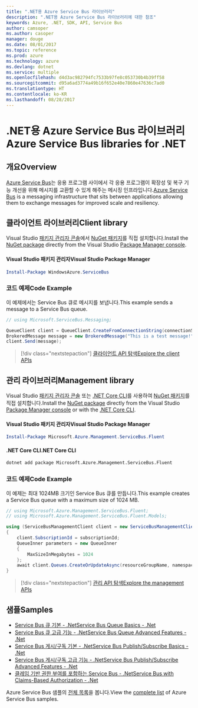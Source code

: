 ```yaml
---
title: ".NET용 Azure Service Bus 라이브러리"
description: ".NET용 Azure Service Bus 라이브러리에 대한 참조"
keywords: Azure, .NET, SDK, API, Service Bus
author: camsoper
ms.author: casoper
manager: douge
ms.date: 08/01/2017
ms.topic: reference
ms.prod: azure
ms.technology: azure
ms.devlang: dotnet
ms.service: multiple
ms.openlocfilehash: d4d3ac982794fc7533b97fe8c053730b4b39ff58
ms.sourcegitcommit: d95a6ad3774a49b16f652e40e7860e47636c7ad0
ms.translationtype: HT
ms.contentlocale: ko-KR
ms.lasthandoff: 08/28/2017
---
```

# <a name="azure-service-bus-libraries-for-net"></a><span data-ttu-id="0dd64-104">.NET용 Azure Service Bus 라이브러리</span><span class="sxs-lookup"><span data-stu-id="0dd64-104">Azure Service Bus libraries for .NET</span></span>

## <a name="overview"></a><span data-ttu-id="0dd64-105">개요</span><span class="sxs-lookup"><span data-stu-id="0dd64-105">Overview</span></span>

<span data-ttu-id="0dd64-106">[Azure Service Bus](https://docs.microsoft.com/azure/service-bus-messaging/service-bus-messaging-overview)는 응용 프로그램 사이에서 각 응용 프로그램이 확장성 및 복구 기능 개선을 위해 메시지를 교환할 수 있게 해주는 메시징 인프라입니다.</span><span class="sxs-lookup"><span data-stu-id="0dd64-106">[Azure Service Bus](https://docs.microsoft.com/azure/service-bus-messaging/service-bus-messaging-overview) is a messaging infrastructure that sits between applications allowing them to exchange messages for improved scale and resiliency.</span></span>

## <a name="client-library"></a><span data-ttu-id="0dd64-107">클라이언트 라이브러리</span><span class="sxs-lookup"><span data-stu-id="0dd64-107">Client library</span></span>

<span data-ttu-id="0dd64-108">Visual Studio [패키지 관리자 콘솔][PackageManager]에서 [NuGet 패키지](https://www.nuget.org/packages/WindowsAzure.ServiceBus)를 직접 설치합니다.</span><span class="sxs-lookup"><span data-stu-id="0dd64-108">Install the [NuGet package](https://www.nuget.org/packages/WindowsAzure.ServiceBus) directly from the Visual Studio [Package Manager console][PackageManager].</span></span>

#### <a name="visual-studio-package-manager"></a><span data-ttu-id="0dd64-109">Visual Studio 패키지 관리자</span><span class="sxs-lookup"><span data-stu-id="0dd64-109">Visual Studio Package Manager</span></span>

```powershell
Install-Package WindowsAzure.ServiceBus
```

### <a name="code-example"></a><span data-ttu-id="0dd64-110">코드 예제</span><span class="sxs-lookup"><span data-stu-id="0dd64-110">Code Example</span></span>

<span data-ttu-id="0dd64-111">이 예제에서는 Service Bus 큐로 메시지를 보냅니다.</span><span class="sxs-lookup"><span data-stu-id="0dd64-111">This example sends a message to a Service Bus queue.</span></span>

```csharp
// using Microsoft.ServiceBus.Messaging;

QueueClient client = QueueClient.CreateFromConnectionString(connectionString, queueName);
BrokeredMessage message = new BrokeredMessage("This is a test message!");
client.Send(message);
```

> [!div class="nextstepaction"]
> [<span data-ttu-id="0dd64-112">클라이언트 API 탐색</span><span class="sxs-lookup"><span data-stu-id="0dd64-112">Explore the client APIs</span></span>](/dotnet/api/overview/azure/servicebus/client)


## <a name="management-library"></a><span data-ttu-id="0dd64-113">관리 라이브러리</span><span class="sxs-lookup"><span data-stu-id="0dd64-113">Management library</span></span>

<span data-ttu-id="0dd64-114">Visual Studio [패키지 관리자 콘솔][PackageManager] 또는 [.NET Core CLI][DotNetCLI]를 사용하여 [NuGet 패키지](https://www.nuget.org/packages/Microsoft.Azure.Management.ServiceBus.Fluent)를 직접 설치합니다.</span><span class="sxs-lookup"><span data-stu-id="0dd64-114">Install the [NuGet package](https://www.nuget.org/packages/Microsoft.Azure.Management.ServiceBus.Fluent) directly from the Visual Studio [Package Manager console][PackageManager] or with the [.NET Core CLI][DotNetCLI].</span></span>

#### <a name="visual-studio-package-manager"></a><span data-ttu-id="0dd64-115">Visual Studio 패키지 관리자</span><span class="sxs-lookup"><span data-stu-id="0dd64-115">Visual Studio Package Manager</span></span>

```powershell
Install-Package Microsoft.Azure.Management.ServiceBus.Fluent
```

#### <a name="net-core-cli"></a><span data-ttu-id="0dd64-116">.NET Core CLI</span><span class="sxs-lookup"><span data-stu-id="0dd64-116">.NET Core CLI</span></span>

```bash
dotnet add package Microsoft.Azure.Management.ServiceBus.Fluent
```

### <a name="code-example"></a><span data-ttu-id="0dd64-117">코드 예제</span><span class="sxs-lookup"><span data-stu-id="0dd64-117">Code Example</span></span>

<span data-ttu-id="0dd64-118">이 예제는 최대 1024MB 크기인 Service Bus 큐를 만듭니다.</span><span class="sxs-lookup"><span data-stu-id="0dd64-118">This example creates a Service Bus queue with a maximum size of 1024 MB.</span></span>

```csharp
// using Microsoft.Azure.Management.ServiceBus.Fluent;
// using Microsoft.Azure.Management.ServiceBus.Fluent.Models;

using (ServiceBusManagementClient client = new ServiceBusManagementClient(credentials))
{
    client.SubscriptionId = subscriptionId;
    QueueInner parameters = new QueueInner
    {
        MaxSizeInMegabytes = 1024
    };
    await client.Queues.CreateOrUpdateAsync(resourceGroupName, namespaceName, queueName, parameters);
}
```

> [!div class="nextstepaction"]
> [<span data-ttu-id="0dd64-119">관리 API 탐색</span><span class="sxs-lookup"><span data-stu-id="0dd64-119">Explore the management APIs</span></span>](/dotnet/api/overview/azure/servicebus/management)

## <a name="samples"></a><span data-ttu-id="0dd64-120">샘플</span><span class="sxs-lookup"><span data-stu-id="0dd64-120">Samples</span></span>

- [<span data-ttu-id="0dd64-121">Service Bus 큐 기본 - .Net</span><span class="sxs-lookup"><span data-stu-id="0dd64-121">Service Bus Queue Basics - .Net</span></span>](https://azure.microsoft.com/resources/samples/service-bus-dotnet-manage-queue-with-basic-features/)
- [<span data-ttu-id="0dd64-122">Service Bus 큐 고급 기능 - .Net</span><span class="sxs-lookup"><span data-stu-id="0dd64-122">Service Bus Queue Advanced Features - .Net</span></span>](https://azure.microsoft.com/resources/samples/service-bus-dotnet-manage-queue-with-advanced-features/)
- [<span data-ttu-id="0dd64-123">Service Bus 게시/구독 기본 - .Net</span><span class="sxs-lookup"><span data-stu-id="0dd64-123">Service Bus Publish/Subscribe Basics - .Net</span></span>](https://azure.microsoft.com/resources/samples/service-bus-dotnet-manage-publish-subscribe-with-basic-features/)
- [<span data-ttu-id="0dd64-124">Service Bus 게시/구독 고급 기능 - .Net</span><span class="sxs-lookup"><span data-stu-id="0dd64-124">Service Bus Publish/Subscribe Advanced Features - .Net</span></span>](https://azure.microsoft.com/resources/samples/service-bus-dotnet-manage-publish-subscribe-with-advanced-features/)
- [<span data-ttu-id="0dd64-125">클레임 기반 권한 부여를 포함하는 Service Bus - .Net</span><span class="sxs-lookup"><span data-stu-id="0dd64-125">Service Bus with Claims-Based Authorization - .Net</span></span>](https://azure.microsoft.com/resources/samples/service-bus-dotnet-manage-with-claims-based-authorization/)

<span data-ttu-id="0dd64-126">Azure Service Bus 샘플의 [전체 목록](https://azure.microsoft.com/resources/samples/?term=service+bus)을 봅니다.</span><span class="sxs-lookup"><span data-stu-id="0dd64-126">View the [complete list](https://azure.microsoft.com/resources/samples/?term=service+bus) of Azure Service Bus samples.</span></span>


[PackageManager]: https://docs.microsoft.com/nuget/tools/package-manager-console
[DotNetCLI]: https://docs.microsoft.com/dotnet/core/tools/dotnet-add-package
